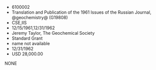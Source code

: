 * 6100002
* Translation and Publication of the 1961 Issues of the       Russian Journal, @geochemistry@ (G19808)
* CSE,IIS
* 12/15/1961,12/31/1962
* Jeremy Taylor, The Geochemical Society
* Standard Grant
*   name not available
* 12/31/1962
* USD 28,000.00

NONE